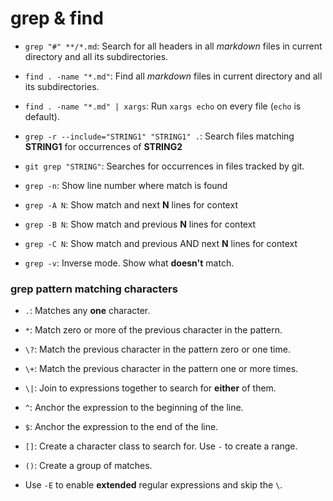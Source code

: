 # grep & find

 - ``grep "#" **/*.md``: Search for all headers in all *markdown* files in current directory and all its subdirectories.

 - ``find . -name "*.md"``: Find all *markdown* files in current directory and all its subdirectories.

 - ``find . -name "*.md" | xargs``: Run ``xargs echo`` on every file (``echo`` is default).

 - ``grep -r --include="STRING1" "STRING1" .``: Search files matching **STRING1** for occurrences of **STRING2**

 - ``git grep "STRING"``: Searches for occurrences in files tracked by git.

 - ``grep -n``: Show line number where match is found

 - ``grep -A N``: Show match and next **N** lines for context

 - ``grep -B N``: Show match and previous **N** lines for context

 - ``grep -C N``: Show match and previous AND next **N** lines for context

 - ``grep -v``: Inverse mode. Show what **doesn't** match.

 ### grep pattern matching characters

 - ``.``: Matches any **one** character.

 - ``*``: Match zero or more of the previous character in the pattern.

 - ``\?``: Match the previous character in the pattern zero or one time.

 - ``\+``: Match the previous character in the pattern one or more times.

 - ``\|``: Join to expressions together to search for **either** of them.

 - ``^``: Anchor the expression to the beginning of the line.

 - ``$``: Anchor the expression to the end of the line.

 - ``[]``: Create a character class to search for. Use ``-`` to create a range.

 - ``()``: Create a group of matches.

 - Use ``-E`` to enable **extended** regular expressions and skip the ``\``.
